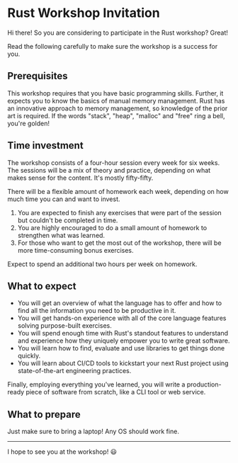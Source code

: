 # Rust Workshop Invitation

Hi there!
So you are considering to participate in the Rust workshop?
Great!

Read the following carefully to make sure the workshop is a success for you.

## Prerequisites

This workshop requires that you have basic programming skills.
Further, it expects you to know the basics of manual memory management.
Rust has an innovative approach to memory management, so knowledge of the prior art is required.
If the words "stack", "heap", "malloc" and "free" ring a bell, you're golden!

## Time investment

The workshop consists of a four-hour session every week for six weeks.
The sessions will be a mix of theory and practice, depending on what makes sense for the content.
It's mostly fifty-fifty.

There will be a flexible amount of homework each week, depending on how much time you can and want to invest.
1. You are expected to finish any exercises that were part of the session but couldn't be completed in time.
1. You are highly encouraged to do a small amount of homework to strengthen what was learned.
1. For those who want to get the most out of the workshop, there will be more time-consuming bonus exercises.

Expect to spend an additional two hours per week on homework.

## What to expect

- You will get an overview of what the language has to offer and how to find all the information you need to be productive in it.
- You will get hands-on experience with all of the core language features solving purpose-built exercises.
- You will spend enough time with Rust's standout features to understand and experience how they uniquely empower you to write great software.
- You will learn how to find, evaluate and use libraries to get things done quickly.
- You will learn about CI/CD tools to kickstart your next Rust project using state-of-the-art engineering practices.

Finally, employing everything you've learned, you will write a production-ready piece of software from scratch, like a CLI tool or web service.

## What to prepare

Just make sure to bring a laptop!
Any OS should work fine.

---

I hope to see you at the workshop! 😃
